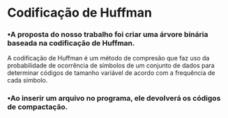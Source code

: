 # Codificação de Huffman

### •A proposta do nosso trabalho foi criar uma árvore binária baseada na codificação de Huffman.
A codificação de Huffman é um método de compresão que faz uso da probabilidade de ocorrência de símbolos de um conjunto de dados para determinar códigos de tamanho variável de acordo com a frequência de cada símbolo.

### •Ao inserir um arquivo no programa, ele devolverá os códigos de compactação.
